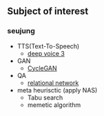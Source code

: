 ## Subject of interest 

### seujung

- TTS(Text-To-Speech)
   - [deep voice 3](https://arxiv.org/pdf/1710.07654.pdf)
- GAN
   - [CycleGAN](https://arxiv.org/pdf/1703.10593.pdf)
- QA
   - [relational network](https://arxiv.org/pdf/1706.01427.pdf)
- meta heurisctic (apply NAS)
   - Tabu search
   - memetic algorithm


